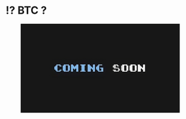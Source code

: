 # ⁉️ BTC ?

<figure><img src="../../../.gitbook/assets/image-removebg-preview_(20)-transformed.jpeg" alt=""><figcaption></figcaption></figure>
